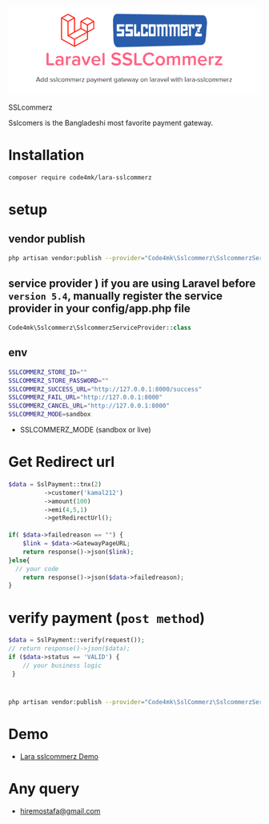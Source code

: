 <p align="center" ><img src="https://raw.githubusercontent.com/code4mk/lara-sslcommerz/master/ssl.PNG"></p

# SSLcommerz

Sslcomers is the Bangladeshi most favorite payment gateway.

# Installation

```bash
composer require code4mk/lara-sslcommerz
```

# setup

## vendor publish

```bash
php artisan vendor:publish --provider="Code4mk\Sslcommerz\SslcommerzServiceProvider" --tag=config
```

## service provider  ) if you are using Laravel before `version 5.4`, manually register the service provider in your config/app.php file

```php
Code4mk\Sslcommerz\SslcommerzServiceProvider::class
```

## env

```bash
SSLCOMMERZ_STORE_ID=""
SSLCOMMERZ_STORE_PASSWORD=""
SSLCOMMERZ_SUCCESS_URL="http://127.0.0.1:8000/success"
SSLCOMMERZ_FAIL_URL="http://127.0.0.1:8000"
SSLCOMMERZ_CANCEL_URL="http://127.0.0.1:8000"
SSLCOMMERZ_MODE=sandbox
```

* SSLCOMMERZ_MODE (sandbox or live)

# Get Redirect url

```php
$data = SslPayment::tnx(2)
          ->customer('kamal212')
          ->amount(100)
          ->emi(4,5,1)
          ->getRedirectUrl();

if( $data->failedreason == "") {
    $link = $data->GatewayPageURL;
    return response()->json($link);
}else{
  // your code
    return response()->json($data->failedreason);
}
```

# verify payment (`post method`)

```php
$data = SslPayment::verify(request());
// return response()->json($data);
if ($data->status == 'VALID') {
    // your business logic
 }
```
#

```bash
php artisan vendor:publish --provider="Code4mk\SslCommerz\SslcommerzServiceProvider" --tag=config
```

# Demo

* [Lara sslcommerz Demo](https://github.com/code4mk/lara-sslcommerz-demo)

# Any query

* hiremostafa@gmail.com
